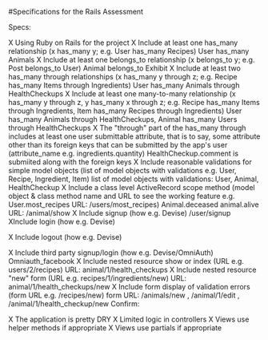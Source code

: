 #Specifications for the Rails Assessment

Specs:

X Using Ruby on Rails for the project
X Include at least one has_many relationship (x has_many y; e.g. User has_many Recipes)
  User has_many Animals
X Include at least one belongs_to relationship (x belongs_to y; e.g. Post belongs_to User)
  Animal belongs_to Exhibit
X Include at least two has_many through relationships (x has_many y through z; e.g. Recipe has_many Items through Ingredients)
 User has_many Animals through HealthCheckups
X Include at least one many-to-many relationship (x has_many y through z, y has_many x through z; e.g. Recipe has_many Items through Ingredients, Item has_many Recipes through Ingredients)
 User has_many Animals through HealthCheckups, Animal has_many Users through HealthCheckups
X The "through" part of the has_many through includes at least one user submittable attribute, that is to say, some attribute other than its foreign keys that can be submitted by the app's user (attribute_name e.g. ingredients.quantity)
 HealthCheckup.comment is submiited along with the foreign keys
X Include reasonable validations for simple model objects (list of model objects with validations e.g. User, Recipe, Ingredient, Item)
  list of model objects with validations: User, Animal, HealthCheckup
X Include a class level ActiveRecord scope method (model object & class method name and URL to see the working feature e.g. User.most_recipes URL: /users/most_recipes)
 Animal.deceased animal.alive URL: /animal/show
X Include signup (how e.g. Devise)
/user/signup
 XInclude login (how e.g. Devise)
 
X Include logout (how e.g. Devise)

X Include third party signup/login (how e.g. Devise/OmniAuth)
  Omniauth_facebook
X Include nested resource show or index (URL e.g. users/2/recipes)
 URL: animal/1/health_checkups
X Include nested resource "new" form (URL e.g. recipes/1/ingredients/new)
 URL: animal/1/health_checkups/new
X Include form display of validation errors (form URL e.g. /recipes/new)
form URL: /animals/new , /animal/1/edit , /animal/1/health_checkup/new
Confirm:

X The application is pretty DRY
X Limited logic in controllers
X Views use helper methods if appropriate
X Views use partials if appropriate
